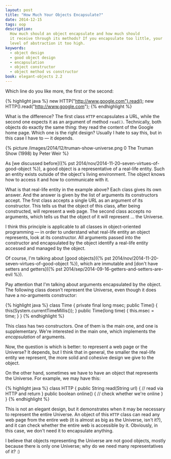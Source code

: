 ```yaml
---
layout: post
title: "How Much Your Objects Encapsulate?"
date: 2014-12-15
tags: oop
description:
  How much should an object encapsulate and how much should
  it receive through its methods? If you encapsulate too little, your
  level of abstraction it too high.
keywords:
  - object design
  - good object design
  - encapsulation
  - object constructor
  - object method vs constructor
book: elegant-objects 2.2
---
```


Which line do you like more, the first or the second:

{% highlight java %}
new HTTP("http://www.google.com").read();
new HTTP().read("http://www.google.com");
{% endhighlight %}

What is the difference? The first class `HTTP` encapsulates a URL,
while the second one expects it as an argument of method `read()`. Technically,
both objects do exactly the same thing: they read the content of the Google home page.
Which one is the right design? Usually I hate to say this, but in
this case I have to &mdash; it depends.

<!--more-->

{% picture /images/2014/12/truman-show-universe.png 0 The Truman Show (1998) by Peter Weir %}

As [we discussed before]({% pst 2014/nov/2014-11-20-seven-virtues-of-good-object %}),
a good object is a representative of a real-life entity. Such an entity
exists outside of the object's living environment. The object knows
how to access it and how to communicate with it.

What is that real-life entity in the example above? Each class
gives its own answer. And the answer is given by the list
of arguments its constructors accept. The first class accepts
a single URL as an argument of its constructor. This tells us
that the object of this class, after being constructed, will represent
a web page. The second class accepts no arguments, which tells us
that the object of it will represent ... the Universe.

I think this principle is applicable to all classes in
object-oriented programming &mdash; in order to understand what
real-life entity an object represents, look at its constructor. All
arguments passed into the constructor and encapsulated by the object identify
a real-life entity accessed and managed by the object.

Of course, I'm talking about
[good objects]({% pst 2014/nov/2014-11-20-seven-virtues-of-good-object %}),
which are immutable and
[don't have setters and getters]({% pst 2014/sep/2014-09-16-getters-and-setters-are-evil %}).

Pay attention that I'm talking about arguments encapsulated by the object. The
following class doesn't represent the Universe, even though it does have
a no-arguments constructor:

{% highlight java %}
class Time {
  private final long msec;
  public Time() {
    this(System.currentTimeMillis());
  }
  public Time(long time) {
    this.msec = time;
  }
}
{% endhighlight %}

This class has two constructors. One of them is the main one, and one is
supplementary. We're interested in the main one, which implements
the *encapsulation* of arguments.

Now, the question is which is better: to represent a web page
or the Universe? It depends, but I think that in general, the smaller the
real-life entity we represent, the more solid and cohesive design
we give to the object.

On the other hand, sometimes we have to have an object that represents
the Universe. For example, we may have this:

{% highlight java %}
class HTTP {
  public String read(String url) {
    // read via HTTP and return
  }
  public boolean online() {
    // check whether we're online
  }
}
{% endhighlight %}

This is not an elegant design, but it demonstrates when it may be
necessary to represent the entire Universe. An object of this `HTTP` class can read
any web page from the entire web (it is almost as big as the Universe, isn't it?),
and it can check whether the entire web is accessible by it. Obviously,
in this case, we don't need it to encapsulate anything.

I believe that objects representing the Universe are not good objects,
mostly because there is only one Universe; why do we need many
representatives of it? :)
